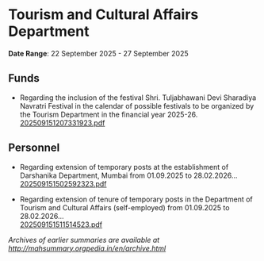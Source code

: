 # Tourism and Cultural Affairs Department

**Date Range**: 22 September 2025 - 27 September 2025


## Funds
- Regarding the inclusion of the festival Shri. Tuljabhawani Devi Sharadiya Navratri Festival in the calendar of possible festivals to be organized by the Tourism Department in the financial year 2025-26.\
  [202509151207331923.pdf](https://gr.maharashtra.gov.in/Site/Upload/Government%20Resolutions/English/202509151207331923.pdf)

## Personnel
- Regarding extension of temporary posts at the establishment of Darshanika Department, Mumbai from 01.09.2025 to 28.02.2026...\
  [202509151502592323.pdf](https://gr.maharashtra.gov.in/Site/Upload/Government%20Resolutions/English/202509151502592323.pdf)

- Regarding extension of tenure of temporary posts in the Department of Tourism and Cultural Affairs (self-employed) from 01.09.2025 to 28.02.2026...\
  [202509151511514523.pdf](https://gr.maharashtra.gov.in/Site/Upload/Government%20Resolutions/English/202509151511514523.pdf)


*Archives of earlier summaries are available at http://mahsummary.orgpedia.in/en/archive.html*